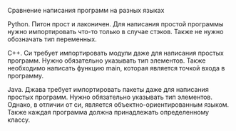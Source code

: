 Сравнение написания программ на разных языках

Python. Питон прост и лаконичен. Для написания простой программы нужно импортировать что-то только в случае стэков. Также не нужно обозначать тип переменных.

C++. Си требует импортировать модули даже для написания простых программ. Нужно обязательно указывать тип элементов. Также необходимо написать функцию main, которая является точкой входа в программу.

Java. Джава требует импортировать пакеты даже для написания простых программ. Нужно обязательно указывать тип элементов. Однако, в отличии от си, является объектно-ориентированным языком. Также каждая программа должна принадлежать определенному классу.
